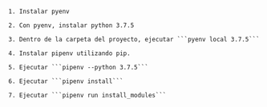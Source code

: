     1. Instalar pyenv

    2. Con pyenv, instalar python 3.7.5

    3. Dentro de la carpeta del proyecto, ejecutar ```pyenv local 3.7.5```

    4. Instalar pipenv utilizando pip.

    5. Ejecutar ```pipenv --python 3.7.5```

    6. Ejecutar ```pipenv install```

    7. Ejecutar ```pipenv run install_modules```
